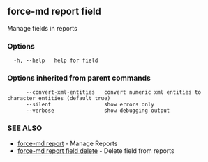## force-md report field

Manage fields in reports

### Options

```
  -h, --help   help for field
```

### Options inherited from parent commands

```
      --convert-xml-entities   convert numeric xml entities to character entities (default true)
      --silent                 show errors only
      --verbose                show debugging output
```

### SEE ALSO

* [force-md report](force-md_report.md)	 - Manage Reports
* [force-md report field delete](force-md_report_field_delete.md)	 - Delete field from reports

